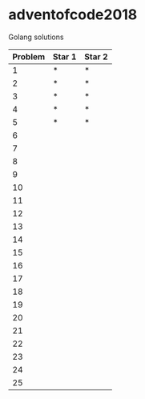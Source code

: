# adventofcode2018
Golang solutions

|Problem|Star 1|Star 2|
|-------|------|------|
|1| * | * |
|2| * | * |
|3| * | * |
|4| * | * |
|5| * | * |
|6|  |  |
|7|  |  |
|8|  |  |
|9|  |  |
|10|  |  |
|11|  |  |
|12|  |  |
|13|  |  |
|14|  |  |
|15|  |  |
|16|  |  |
|17|  |  |
|18|  |  |
|19|  |  |
|20|  |  |
|21|  |  |
|22|  |  |
|23|  |  |
|24|  |  |
|25|  |  |

